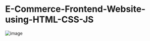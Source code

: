 # E-Commerce-Frontend-Website-using-HTML-CSS-JS
![image](https://github.com/user-attachments/assets/331a2df2-f618-46af-89f7-0e8a0bcd6e5c)

